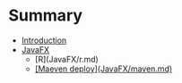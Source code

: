 # Summary

* [Introduction](README.md)
* [JavaFX](javafx.md)
  * \[R\]\(JavaFX/r.md\)
  * [\[Maeven deploy\]\(JavaFX/maven.md\)](javafx/maeven-deploymavenmd.md)



